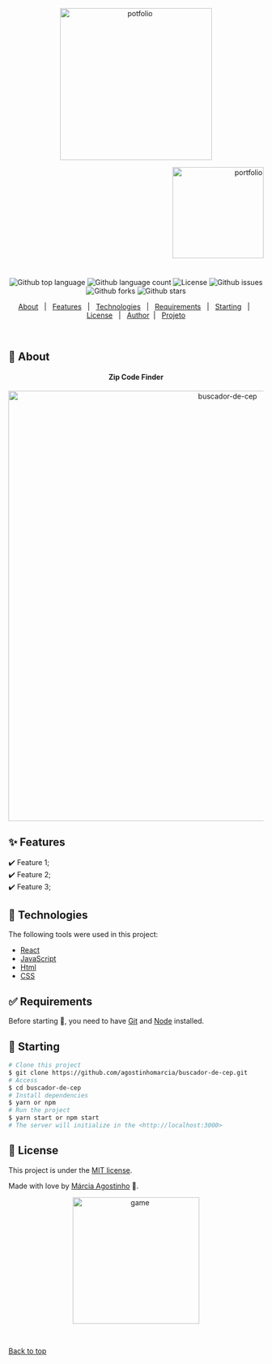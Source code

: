 

<p align="center">
   <img src="https://media.giphy.com/media/amPb3fB2mP4aSvmCEN/giphy.gif" alt="potfolio" width="300"/>
</p>

<p align="right">
   <img src="https://media.giphy.com/media/ZCBEdy8UeaubfgA4cB/giphy.gif" alt="portfolio" width="180"/>
</p>




<h1 align="center"></h1>

<p align="center">
  <img alt="Github top language" src="https://img.shields.io/github/languages/top/agostinhomarcia/buscador-de-cep?color=FF6347">

  <img alt="Github language count" src="https://img.shields.io/github/languages/count/agostinhomarcia/buscador-de-cep?color=FF6347">

  <!-- <img alt="Repository size" src="https://img.shields.io/agostinhomarcia/jogo-da-velha?color=008B8B"> -->

  <img alt="License" src="https://img.shields.io/github/license/agostinhomarcia/buscador-de-cep?color=FF6347">

   <img alt="Github issues" src="https://img.shields.io/github/issues/agostinhomarcia/buscador-de-cep?color=FF6347" /> 

   <img alt="Github forks" src="https://img.shields.io/github/forks/agostinhomarcia/buscador-de-cep?color=FF6347" /> 

   <img alt="Github stars" src="https://img.shields.io/github/stars/agostinhomarcia/buscador-de-cep?color=FF6347" /> 
</p>


<p align="center">
  <a href="#dart-about">About</a> &#xa0; | &#xa0; 
  <a href="#sparkles-features">Features</a> &#xa0; | &#xa0;
  <a href="#rocket-technologies">Technologies</a> &#xa0; | &#xa0;
  <a href="#white_check_mark-requirements">Requirements</a> &#xa0; | &#xa0;
  <a href="#checkered_flag-starting">Starting</a> &#xa0; | &#xa0;
  <a href="#memo-license">License</a> &#xa0; | &#xa0;
  <a href="https://github.com/agostinhomarcia" target="_blank">Author</a>&#xa0; | &#xa0
  <a href="https://buscador-cep-peach.vercel.app/" target="_blank" rel="noopener noreferrer">Projeto</a>
</p>

<br>

## :dart: About ##


<h4 align="center"> Zip Code Finder </h4>

<p align="center">
   <img src="https://media.giphy.com/media/6ump3tmyJFONZnz5eM/giphy.gif" alt="buscador-de-cep" width="850"/>
</p>


## :sparkles: Features ##

:heavy_check_mark: Feature 1;\
:heavy_check_mark: Feature 2;\
:heavy_check_mark: Feature 3;

## :rocket: Technologies ##

The following tools were used in this project:

- [React](https://pt-br.reactjs.org/)
- [JavaScript](https://developer.mozilla.org/pt-BR/docs/Web/JavaScript) 
- [Html](https://developer.mozilla.org/pt-BR/docs/Web/HTML/Element/html/)  
- [CSS](https://developer.mozilla.org/pt-BR/docs/Web/CSS)  


## :white_check_mark: Requirements ##

Before starting :checkered_flag:, you need to have [Git](https://git-scm.com) and [Node](https://nodejs.org/en/) installed.

## :checkered_flag: Starting ##

```bash
# Clone this project
$ git clone https://github.com/agostinhomarcia/buscador-de-cep.git
# Access
$ cd buscador-de-cep
# Install dependencies
$ yarn or npm 
# Run the project
$ yarn start or npm start 
# The server will initialize in the <http://localhost:3000>
```


## :memo: License ##


This project is under the [MIT license](./LICENSE).

Made with love by [Márcia Agostinho](https://github.com/agostinhomarcia) 🚀.




<p align="center">
   <img src="https://media.giphy.com/media/1QfgiQRfKXRbpea2xE/giphy.gif" alt="game" width="250"/>
</p>

&#xa0;

<a href="#top">Back to top </a>
